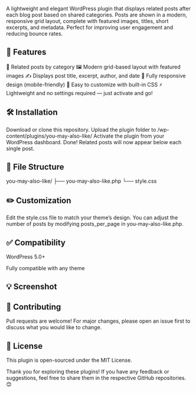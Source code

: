 A lightweight and elegant WordPress plugin that displays related posts after each blog post based on shared categories. Posts are shown in a modern, responsive grid layout, complete with featured images, titles, short excerpts, and metadata. Perfect for improving user engagement and reducing bounce rates.

## 🧩 Features
🔗 Related posts by category
🖼 Modern grid-based layout with featured images
✍️ Displays post title, excerpt, author, and date
📱 Fully responsive design (mobile-friendly)
🎨 Easy to customize with built-in CSS
⚡ Lightweight and no settings required — just activate and go!

## 🛠 Installation
Download or clone this repository.
Upload the plugin folder to /wp-content/plugins/you-may-also-like/
Activate the plugin from your WordPress dashboard.
Done! Related posts will now appear below each single post.

## 📁 File Structure
you-may-also-like/
├── you-may-also-like.php
└── style.css

## ✏️ Customization
Edit the style.css file to match your theme’s design. You can adjust the number of posts by modifying posts_per_page in you-may-also-like.php.

## ✅ Compatibility
WordPress 5.0+

Fully compatible with any theme

## 💡 Screenshot

## 🤝 Contributing
Pull requests are welcome! For major changes, please open an issue first to discuss what you would like to change.

## 📄 License
This plugin is open-sourced under the MIT License.

Thank you for exploring these plugins! If you have any feedback or suggestions, feel free to share them in the respective GitHub repositories. 😊

